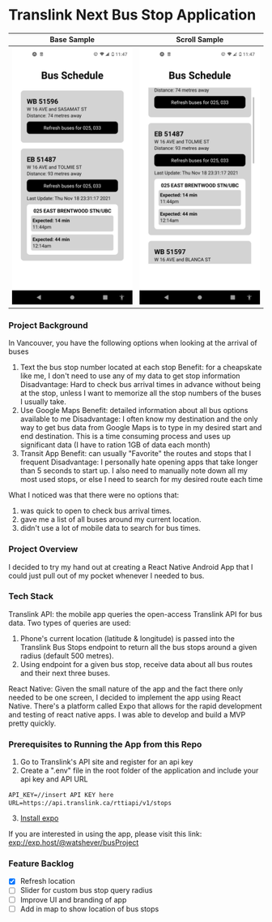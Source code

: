 # Translink Next Bus Stop Application

Base Sample|Scroll Sample   
--- | ---
![Demo app image](./assets/Demo1.png) | ![Demo app image](./assets/Demo2.png)

### Project Background
In Vancouver, you have the following options when looking at the arrival of buses

1. Text the bus stop number located at each stop
    Benefit: for a cheapskate like me, I don't need to use any of my data to get stop information
    Disadvantage: Hard to check bus arrival times in advance without being at the stop, unless I want to memorize all the stop numbers of the buses I usually take. 
2. Use Google Maps
    Benefit: detailed information about all bus options available to me
    Disadvantage: I often know my destination and the only way to get bus data from Google Maps is to type in my desired start and end destination. This is a time consuming process and uses up significant data (I have to ration 1GB of data each month)
3. Transit App
    Benefit: can usually "Favorite" the routes and stops that I frequent
    Disadvantage: I personally hate opening apps that take longer than 5 seconds to start up. I also need to manually note down all my most used stops, or else I need to search for my desired route each time

What I noticed was that there were no options that:
1. was quick to open to check bus arrival times.
2. gave me a list of all buses around my current location.
3. didn't use a lot of mobile data to search for bus times.

### Project Overview
I decided to try my hand out at creating a React Native Android App that I could just pull out of my pocket whenever I needed to bus. 

### Tech Stack
Translink API: the mobile app queries the open-access Translink API for bus data. Two types of queries are used:
1. Phone's current location (latitude & longitude) is passed into the Translink Bus Stops endpoint to return all the bus stops around a given radius (default 500 metres).
2. Using endpoint for a given bus stop, receive data about all bus routes and their next three buses. 

React Native: Given the small nature of the app and the fact there only needed to be one screen, I decided to implement the app using React Native. There's a platform called Expo that allows for the rapid development and testing of react native apps. I was able to develop and build a MVP pretty quickly. 

### Prerequisites to Running the App from this Repo
1. Go to Translink's API site and register for an api key
2. Create a ".env" file in the root folder of the application and include your api key and API URL
```
API_KEY=//insert API KEY here
URL=https://api.translink.ca/rttiapi/v1/stops
```
3. [Install expo](https://expo.dev)

If you are interested in using the app, please visit this link: [exp://exp.host/@watshever/busProject](https://exp.host/@watshever/busProject)


### Feature Backlog
- [x] Refresh location
- [ ] Slider for custom bus stop query radius
- [ ] Improve UI and branding of app
- [ ] Add in map to show location of bus stops
